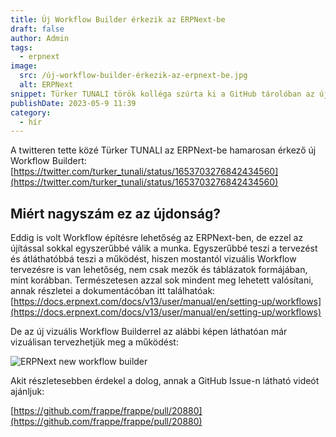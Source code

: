 ```yaml
---
title: Új Workflow Builder érkezik az ERPNext-be
draft: false
author: Admin
tags:
  - erpnext
image:
  src: /új-workflow-builder-érkezik-az-erpnext-be.jpg
  alt: ERPNext
snippet: Türker TUNALI török kolléga szúrta ki a GitHub tárolóban az új Workflow Buildert.
publishDate: 2023-05-9 11:39
category:
  - hír
---
```


A twitteren tette közé Türker TUNALI az ERPNext-be hamarosan érkező új Workflow Buildert: [https://twitter.com/turker_tunali/status/1653703276842434560](https://twitter.com/turker_tunali/status/1653703276842434560)

## Miért nagyszám ez az újdonság?

Eddig is volt Workflow építésre lehetőség az ERPNext-ben, de ezzel az újítással sokkal egyszerűbbé válik a munka. Egyszerűbbé teszi a tervezést és átláthatóbbá teszi a működést, hiszen mostantól vizuális Workflow tervezésre is van lehetőség, nem csak mezők és táblázatok formájában, mint korábban. Természetesen azzal sok mindent meg lehetett valósítani, annak részletei a dokumentácóban itt találhatóak: [https://docs.erpnext.com/docs/v13/user/manual/en/setting-up/workflows](https://docs.erpnext.com/docs/v13/user/manual/en/setting-up/workflows)

De az új vizuális Workflow Builderrel az alábbi képen láthatóan már vizuálisan tervezhetjük meg a működést:

![ERPNext new workflow builder](/images/files/ERPNext-new-workflow-builder-01.jpg)

Akit részletesebben érdekel a dolog, annak a GitHub Issue-n látható videót ajánljuk:

[https://github.com/frappe/frappe/pull/20880](https://github.com/frappe/frappe/pull/20880)
